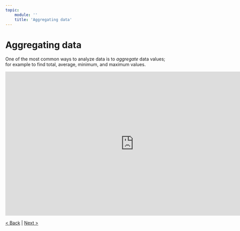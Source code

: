 ```yaml
---
topic:
    module: ''
    title: 'Aggregating data'
---
```


# Aggregating data

One of the most common ways to analyze data is to *aggregate* data values; for example to find total, average, minimum, and maximum values.

<iframe width="800" height="450" src="https://www.youtube.com/embed/b9aq7hksewo" title="Aggregating data" frameborder="0" allow="accelerometer; autoplay; clipboard-write; encrypted-media; gyroscope; picture-in-picture" allowfullscreen></iframe>

[< Back](./03-00-analyzing-data.md) | [Next >](./03-02-group-summarize-data.md)
